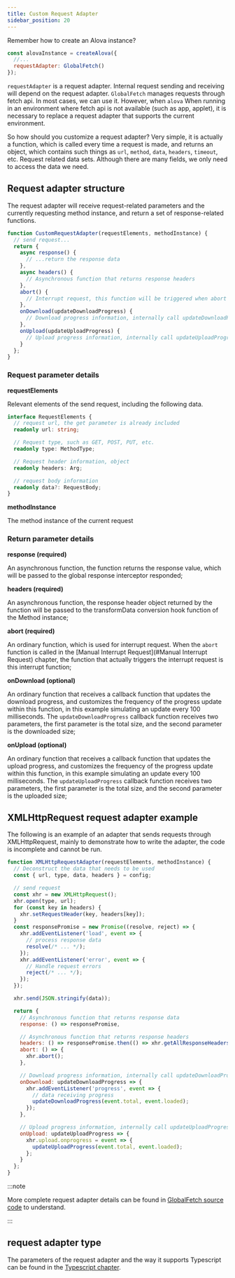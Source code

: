 ```yaml
---
title: Custom Request Adapter
sidebar_position: 20
---
```


Remember how to create an Alova instance?

```javascript
const alovaInstance = createAlova({
  //...
  requestAdapter: GlobalFetch()
});
```

`requestAdapter` is a request adapter. Internal request sending and receiving will depend on the request adapter. `GlobalFetch` manages requests through fetch api. In most cases, we can use it. However, when `alova` When running in an environment where fetch api is not available (such as app, applet), it is necessary to replace a request adapter that supports the current environment.

So how should you customize a request adapter? Very simple, it is actually a function, which is called every time a request is made, and returns an object, which contains such things as `url`, `method`, `data`, `headers`, `timeout`, etc. Request related data sets. Although there are many fields, we only need to access the data we need.

## Request adapter structure

The request adapter will receive request-related parameters and the currently requesting method instance, and return a set of response-related functions.

```javascript
function CustomRequestAdapter(requestElements, methodInstance) {
  // send request...
  return {
    async response() {
      // ...return the response data
    },
    async headers() {
      // Asynchronous function that returns response headers
    },
    abort() {
      // Interrupt request, this function will be triggered when abort is called externally
    },
    onDownload(updateDownloadProgress) {
      // Download progress information, internally call updateDownloadProgress continuously to update the download progress
    },
    onUpload(updateUploadProgress) {
      // Upload progress information, internally call updateUploadProgress continuously to update the upload progress
    }
  };
}
```

### Request parameter details

**requestElements**

Relevant elements of the send request, including the following data.

```typescript
interface RequestElements {
  // request url, the get parameter is already included
  readonly url: string;

  // Request type, such as GET, POST, PUT, etc.
  readonly type: MethodType;

  // Request header information, object
  readonly headers: Arg;

  // request body information
  readonly data?: RequestBody;
}
```

**methodInstance**

The method instance of the current request

### Return parameter details

**response (required)**

An asynchronous function, the function returns the response value, which will be passed to the global response interceptor responded;

**headers (required)**

An asynchronous function, the response header object returned by the function will be passed to the transformData conversion hook function of the Method instance;

**abort (required)**

An ordinary function, which is used for interrupt request. When the `abort` function is called in the [Manual Interrupt Request](#Manual Interrupt Request) chapter, the function that actually triggers the interrupt request is this interrupt function;

**onDownload (optional)**

An ordinary function that receives a callback function that updates the download progress, and customizes the frequency of the progress update within this function, in this example simulating an update every 100 milliseconds. The `updateDownloadProgress` callback function receives two parameters, the first parameter is the total size, and the second parameter is the downloaded size;

**onUpload (optional)**

An ordinary function that receives a callback function that updates the upload progress, and customizes the frequency of the progress update within this function, in this example simulating an update every 100 milliseconds. The `updateUploadProgress` callback function receives two parameters, the first parameter is the total size, and the second parameter is the uploaded size;

## XMLHttpRequest request adapter example

The following is an example of an adapter that sends requests through XMLHttpRequest, mainly to demonstrate how to write the adapter, the code is incomplete and cannot be run.

```javascript
function XMLHttpRequestAdapter(requestElements, methodInstance) {
  // Deconstruct the data that needs to be used
  const { url, type, data, headers } = config;

  // send request
  const xhr = new XMLHttpRequest();
  xhr.open(type, url);
  for (const key in headers) {
    xhr.setRequestHeader(key, headers[key]);
  }
  const responsePromise = new Promise((resolve, reject) => {
    xhr.addEventListener('load', event => {
      // process response data
      resolve(/* ... */);
    });
    xhr.addEventListener('error', event => {
      // Handle request errors
      reject(/* ... */);
    });
  });

  xhr.send(JSON.stringify(data));

  return {
    // Asynchronous function that returns response data
    response: () => responsePromise,

    // Asynchronous function that returns response headers
    headers: () => responsePromise.then(() => xhr.getAllResponseHeaders()),
    abort: () => {
      xhr.abort();
    },

    // Download progress information, internally call updateDownloadProgress continuously to update the download progress
    onDownload: updateDownloadProgress => {
      xhr.addEventListener('progress', event => {
        // data receiving progress
        updateDownloadProgress(event.total, event.loaded);
      });
    },

    // Upload progress information, internally call updateUploadProgress continuously to update the upload progress
    onUpload: updateUploadProgress => {
      xhr.upload.onprogress = event => {
        updateUploadProgress(event.total, event.loaded);
      };
    }
  };
}
```

:::note

More complete request adapter details can be found in [GlobalFetch source code](https://github.com/alovajs/alova/blob/main/src/predefine/GlobalFetch.ts) to understand.

:::

## request adapter type

The parameters of the request adapter and the way it supports Typescript can be found in the [Typescript chapter](/advanced/typescript).
